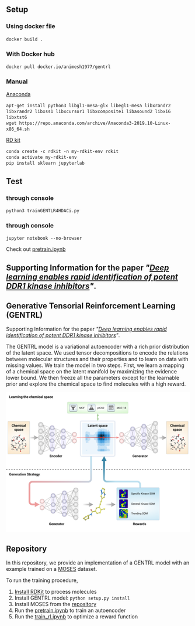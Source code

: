 ## Setup

### Using docker file
```
docker build .
```
### With Docker hub
```
docker pull docker.io/animesh1977/gentrl
```
### Manual
[Anaconda](https://docs.anaconda.com/anaconda/install/linux/)
```
apt-get install python3 libgl1-mesa-glx libegl1-mesa libxrandr2 libxrandr2 libxss1 libxcursor1 libxcomposite1 libasound2 libxi6 libxtst6
wget https://repo.anaconda.com/archive/Anaconda3-2019.10-Linux-x86_64.sh
```
[RD kit](https://www.rdkit.org/docs/Install.html)
```
conda create -c rdkit -n my-rdkit-env rdkit
conda activate my-rdkit-env
pip install sklearn jupyterlab
```
## Test

### through console
```
python3 trainGENTLR4HDACi.py
```
### through console
```
jupyter notebook --no-browser
```
Check out [pretrain.ipynb](./examples/pretrain.ipynb)

## Supporting Information for the paper _"[Deep learning enables rapid identification of potent DDR1 kinase inhibitors](https://www.nature.com/articles/s41587-019-0224-x)"_.

## Generative Tensorial Reinforcement Learning (GENTRL)
Supporting Information for the paper _"[Deep learning enables rapid identification of potent DDR1 kinase inhibitors](https://www.nature.com/articles/s41587-019-0224-x)"_.

The GENTRL model is a variational autoencoder with a rich prior distribution of the latent space. We used tensor decompositions to encode the relations between molecular structures and their properties and to learn on data with missing values. We train the model in two steps. First, we learn a mapping of a chemical space on the latent manifold by maximizing the evidence lower bound. We then freeze all the parameters except for the learnable prior and explore the chemical space to find molecules with a high reward.

![GENTRL](images/gentrl.png)


## Repository
In this repository, we provide an implementation of a GENTRL model with an example trained on a [MOSES](https://github.com/molecularsets/moses) dataset.

To run the training procedure,
1. [Install RDKit](https://www.rdkit.org/docs/Install.html) to process molecules
2. Install GENTRL model: `python setup.py install`
3. Install MOSES from the [repository](https://github.com/molecularsets/moses)
4. Run the [pretrain.ipynb](./examples/pretrain.ipynb) to train an autoencoder
5. Run the [train_rl.ipynb](./examples/train_rl.ipynb) to optimize a reward function
